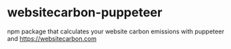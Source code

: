 # websitecarbon-puppeteer
npm package that calculates your website carbon emissions with puppeteer and https://websitecarbon.com
